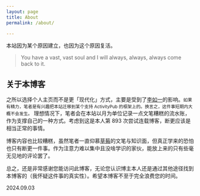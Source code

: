 ```yaml
---
layout: page
title: About
permalink: /about/

---
```


本站因为某个原因建立，也因为这个原因复活。

> You have a vast, vast soul and I will always, always, always come back to it. 

## 关于本博客
之所以选择个人主页而不是更「现代化」方式，主要是受到了[李如一](https://blog.yitianshijie.net/)的影响。<small>如果有精力，笔者是有兴趣把本站迁移到某个支持 ActivityPub 的框架上的。换言之，这件事短期内大概不会发生。</small>
理想情况下，笔者会在本站以月为单位记录一点文笔糟糕的流水账，作为支撑自己的一种方式。考虑到这是本人第 893 次尝试连载博客，断更应该是相当正常的事情。

博客内容也比较糟糕，虽然笔者一直仰慕[草莓](https://chicaomei.substack.com/)的文笔与知识面，但真正学来的恐怕也只有断更一件事。作为注意力难以集中且没啥学识的家伙，能放上来的只有些毫无见地的评论罢了。

总之，还是非常感谢您能访问此博客，无论您认识博主本人还是通过其他途径找到本博客的（我怀疑这件事的真实性）。希望本博客不至于完全浪费您的时间。

2024.09.03
